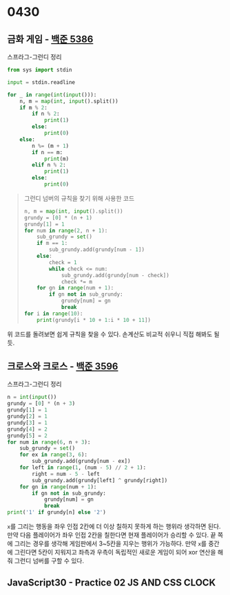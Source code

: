 # 0430



## 금화 게임 - [백준 5386](https://www.acmicpc.net/problem/5386)

스프라그-그런디 정리

```python
from sys import stdin

input = stdin.readline

for _ in range(int(input())):
    n, m = map(int, input().split())
    if m % 2:
        if n % 2:
            print(1)
        else:
            print(0)
    else:
        n %= (m + 1)
        if n == m:
            print(m)
        elif n % 2:
            print(1)
        else:
            print(0)
```

> 그런디 넘버의 규칙을 찾기 위해 사용한 코드
>
> ```python
> n, m = map(int, input().split())
> grundy = [0] * (n + 1)
> grundy[1] = 1
> for num in range(2, n + 1):
>     sub_grundy = set()
>     if m == 1:
>         sub_grundy.add(grundy[num - 1])
>     else:
>         check = 1
>         while check <= num:
>             sub_grundy.add(grundy[num - check])
>             check *= m
>     for gn in range(num + 1):
>         if gn not in sub_grundy:
>             grundy[num] = gn
>             break
> for i in range(10):
>     print(grundy[i * 10 + 1:i * 10 + 11])
> ```

위 코드를 돌려보면 쉽게 규칙을 찾을 수 있다. 손계산도 비교적 쉬우니 직접 해봐도 될 듯.



## 크로스와 크로스 - [백준 3596](https://www.acmicpc.net/problem/3596)

스프라그-그런디 정리

```python
n = int(input())
grundy = [0] * (n + 3)
grundy[1] = 1
grundy[2] = 1
grundy[3] = 1
grundy[4] = 2
grundy[5] = 2
for num in range(6, n + 3):
    sub_grundy = set()
    for ex in range(3, 6):
        sub_grundy.add(grundy[num - ex])
    for left in range(1, (num - 5) // 2 + 1):
        right = num - 5 - left
        sub_grundy.add(grundy[left] ^ grundy[right])
    for gn in range(num + 1):
        if gn not in sub_grundy:
            grundy[num] = gn
            break
print('1' if grundy[n] else '2')
```

`x`를 그리는 행동을 좌우 인접 2칸에 더 이상 칠하지 못하게 하는 행위라 생각하면 된다. 만약 다음 플레이어가 좌우 인접 2칸을 칠한다면 현재 플레이어가 승리할 수 있다. 끝 쪽에 그리는 경우를 생각해 게임판에서 3~5칸을 지우는 행위가 가능하다. 만약 `x`를 중간에 그린다면 5칸이 지워지고 좌측과 우측이 독립적인 새로운 게임이 되어 xor 연산을 해줘 그런디 넘버를 구할 수 있다.



## JavaScript30 - Practice 02 JS AND CSS CLOCK